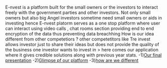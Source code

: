 E-nvest is a platform built for the small owners or the investors to interact freely with the government parties and other investors. Not only small owners but also big Angel investors sometime need small owners or aids in investing hence E-nvest platorm serves as a one stop platform where user can interact using video calls , chat rooms section providing end to end encryption of the data thus preventing data breachhing 
How is our idea different from other competetiors ?
other competetitors like Tre invest allows investor just to share their ideas but does not provide the quality of the business one investor wants to invest in > here comes our application where it gives credible solutions along with previous year stats.
-1)[Our final presentation](https://www.canva.com/design/DAFB9s85Qlk/xIr2nRArgarRM7mKSwtCaQ/edit?utm_content=DAFB9s85Qlk&utm_campaign=designshare&utm_medium=link2&utm_source=sharebutton#)
-2)[Glimpse pf our platform](https://drive.google.com/file/d/1M5-BW7xk4BFSh_Xb9Qw1zjo94NAkwt5X/view?usp=sharing)
-3)[how are we different](https://drive.google.com/file/d/1Y4AWbMrjVDOTHp6qANQ8ZzZR4yoTgpUu/view?usp=sharing)
